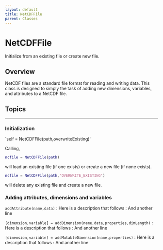 ```yaml
---
layout: default
title: NetCDFFile
parent: Classes
---
```

#  NetCDFFile

Initialize from an existing file or create new file.

## Overview

NetCDF files are a standard file format for reading and writing data. This class is designed to simply the task of adding new dimensions, variables, and attributes to a NetCDF file.


## Topics

---

### Initialization

`self = NetCDFFile(path,overwriteExisting)'

Calling,
```matlab
ncfile = NetCDFFile(path)
```
will load an existing file (if one exists) or create a new file (if none exists).
```matlab
ncfile = NetCDFFile(path,'OVERWRITE_EXISTING')
```
will delete any existing file and create a new file.

### Adding attributes, dimensions and variables

`addAttribute(name,data)`
: Here is a description that follows
: And another line

`[dimension,variable] = addDimension(name,data,properties,dimLength)`
: Here is a description that follows
: And another line

`[dimension,variable] = addMutableDimension(name,properties)`
: Here is a description that follows
: And another line


